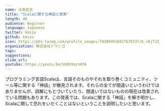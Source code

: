 ```yaml
---
name: 水島宏太
title: "Scalaに関する神話と真実"
length: 40
audience: Beginner
language: Japanese
twitter: kmizu
github: kmizu
icon: https://pbs.twimg.com/profile_images/703094910417678337/b_v8jTJ3_400x400.jpg
organization: 株式会社ドワンゴ
tags:
suggestions:
slide_url:
youtube: https://youtu.be/VX8h9aznHTA
---
```

プログラミング言語Scalaは、言語そのものやそれを取り巻くコミュニティ、ツール等に関する「神話」が散見されます。それらの全てが間違いというわけではありませんが、誤解にもとづいていたり、間違いではないものの現在は改善されている問題もあります。この発表では、Scalaに関する「神話」を解き明かし、Scalaに関して恐れをいだくことはないということを説明したいと思います。
